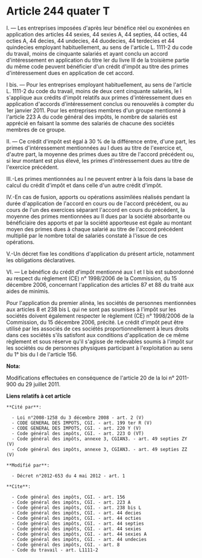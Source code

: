 # Article 244 quater T

I. ― Les entreprises imposées d'après leur bénéfice réel ou exonérées en application des articles 44 sexies, 44 sexies A, 44
septies, 44 octies, 44 octies A, 44 decies, 44 undecies, 44 duodecies, 44 terdecies et 44 quindecies employant
habituellement, au sens de l'article L. 1111-2 du code du travail, moins de cinquante salariés et ayant conclu un accord
d'intéressement en application du titre Ier du livre III de la troisième partie du même code peuvent bénéficier d'un crédit
d'impôt au titre des primes d'intéressement dues en application de cet accord. 

I bis. ― Pour les entreprises employant habituellement, au sens de l'article L. 1111-2 du code du travail, moins de deux cent
cinquante salariés, le I s'applique aux crédits d'impôt relatifs aux primes d'intéressement dues en application d'accords
d'intéressement conclus ou renouvelés à compter du 1er janvier 2011. Pour les entreprises membres d'un groupe mentionné à
l'article 223 A du code général des impôts, le nombre de salariés est apprécié en faisant la somme des salariés de chacune
des sociétés membres de ce groupe. 

II. ― Ce crédit d'impôt est égal à 30 % de la différence entre, d'une part, les primes d'intéressement mentionnées au I dues
au titre de l'exercice et, d'autre part, la moyenne des primes dues au titre de l'accord précédent ou, si leur montant est
plus élevé, les primes d'intéressement dues au titre de l'exercice précédent. 

III.-Les primes mentionnées au I ne peuvent entrer à la fois dans la base de calcul du crédit d'impôt et dans celle d'un
autre crédit d'impôt. 

IV.-En cas de fusion, apports ou opérations assimilées réalisés pendant la durée d'application de l'accord en cours ou de
l'accord précédent, ou au cours de l'un des exercices séparant l'accord en cours du précédent, la moyenne des primes
mentionnées au II dues par la société absorbante ou bénéficiaire des apports et par la société apporteuse est égale au
montant moyen des primes dues à chaque salarié au titre de l'accord précédent multiplié par le nombre total de salariés
constaté à l'issue de ces opérations. 

V.-Un décret fixe les conditions d'application du présent article, notamment les obligations déclaratives. 

VI. ― Le bénéfice du crédit d'impôt mentionné aux I et I bis est subordonné au respect du règlement (CE) n° 1998/2006 de la
Commission, du 15 décembre 2006, concernant l'application des articles 87 et 88 du traité aux aides de minimis. 

Pour l'application du premier alinéa, les sociétés de personnes mentionnées aux articles 8 et 238 bis L qui ne sont pas
soumises à l'impôt sur les sociétés doivent également respecter le règlement (CE) n° 1998/2006 de la Commission, du 15
décembre 2006, précité. Le crédit d'impôt peut être utilisé par les associés de ces sociétés proportionnellement à leurs
droits dans ces sociétés s'ils satisfont aux conditions d'application de ce même règlement et sous réserve qu'il s'agisse de
redevables soumis à l'impôt sur les sociétés ou de personnes physiques participant à l'exploitation au sens du 1° bis du I de
l'article 156.

**Nota:**

Modifications effectuées en conséquence de l'article 20 de la loi n° 2011-900 du 29 juillet 2011.

**Liens relatifs à cet article**

	**Cité par**:

	  - Loi n°2008-1258 du 3 décembre 2008 - art. 2 (V)
	  - CODE GENERAL DES IMPOTS, CGI. - art. 199 ter R (V)
	  - CODE GENERAL DES IMPOTS, CGI. - art. 220 Y (V)
	  - Code général des impôts, CGI. - art. 223 O (VT)
	  - Code général des impôts, annexe 3, CGIAN3. - art. 49 septies ZY (V)
	  - Code général des impôts, annexe 3, CGIAN3. - art. 49 septies ZZ (V)

	**Modifié par**:

	  - Décret n°2012-653 du 4 mai 2012 - art. 1

	**Cite**:

	  - Code général des impôts, CGI. - art. 156
	  - Code général des impôts, CGI. - art. 223 A
	  - Code général des impôts, CGI. - art. 238 bis L
	  - Code général des impôts, CGI. - art. 44 decies
	  - Code général des impôts, CGI. - art. 44 octies
	  - Code général des impôts, CGI. - art. 44 septies
	  - Code général des impôts, CGI. - art. 44 sexies
	  - Code général des impôts, CGI. - art. 44 sexies A
	  - Code général des impôts, CGI. - art. 44 undecies
	  - Code général des impôts, CGI. - art. 8
	  - Code du travail - art. L1111-2
